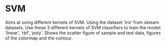 # SVM
Aims at using different kernels of SVM. Using the dataset ‘iris’ from sklearn datasets. Use these 3 different kernels of SVM classifiers to train the model: ‘linear’, ‘rbf’, ‘poly’. Shows the scatter figure of sample and test data, figures of the colormap and the contour.
